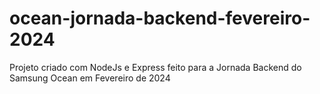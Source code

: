 # ocean-jornada-backend-fevereiro-2024
Projeto criado com NodeJs e Express feito para a Jornada Backend do Samsung Ocean em Fevereiro de 2024
